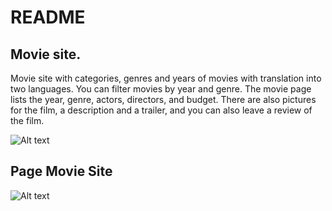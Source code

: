 # README #

## Movie site. ##

Movie site with categories, genres and years of movies with translation into two languages. You can filter movies by year and genre. The movie page lists the year, genre, actors, directors, and budget. There are also pictures for the film, a description and a trailer, and you can also leave a review of the film.

![Alt text](https://bitbucket.org/django-4/movie_site/raw/56df6bdcf12ac1001508e4c774f61ebe2e0f914f/media/movie-site.png)

## Page Movie Site ##

![Alt text](https://bitbucket.org/django-4/movie_site/raw/56df6bdcf12ac1001508e4c774f61ebe2e0f914f/media/movie-site1.png)